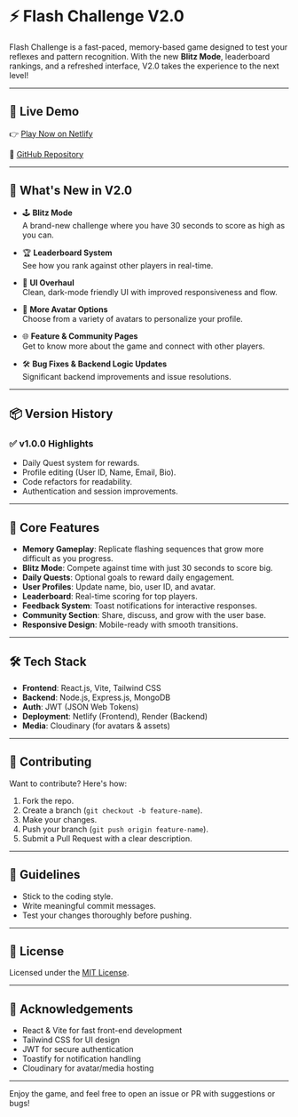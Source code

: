 # ⚡ Flash Challenge V2.0

Flash Challenge is a fast-paced, memory-based game designed to test your reflexes and pattern recognition. With the new **Blitz Mode**, leaderboard rankings, and a refreshed interface, V2.0 takes the experience to the next level!

---

## 🔗 Live Demo

👉 [Play Now on Netlify](https://flash-challenge.netlify.app/)

📂 [GitHub Repository](https://github.com/Manish-Nailwal/Flash-Challenge/)

---

## 🚀 What's New in V2.0

- 🕹️ **Blitz Mode**  
  A brand-new challenge where you have 30 seconds to score as high as you can.

- 🏆 **Leaderboard System**  
  See how you rank against other players in real-time.

- 🎨 **UI Overhaul**  
  Clean, dark-mode friendly UI with improved responsiveness and flow.

- 👤 **More Avatar Options**  
  Choose from a variety of avatars to personalize your profile.

- 🌐 **Feature & Community Pages**  
  Get to know more about the game and connect with other players.

- 🛠️ **Bug Fixes & Backend Logic Updates**  
  Significant backend improvements and issue resolutions.

---

## 📦 Version History

### ✅ v1.0.0 Highlights

- Daily Quest system for rewards.
- Profile editing (User ID, Name, Email, Bio).
- Code refactors for readability.
- Authentication and session improvements.

---

## 🧩 Core Features

- **Memory Gameplay**: Replicate flashing sequences that grow more difficult as you progress.
- **Blitz Mode**: Compete against time with just 30 seconds to score big.
- **Daily Quests**: Optional goals to reward daily engagement.
- **User Profiles**: Update name, bio, user ID, and avatar.
- **Leaderboard**: Real-time scoring for top players.
- **Feedback System**: Toast notifications for interactive responses.
- **Community Section**: Share, discuss, and grow with the user base.
- **Responsive Design**: Mobile-ready with smooth transitions.

---

## 🛠️ Tech Stack

- **Frontend**: React.js, Vite, Tailwind CSS
- **Backend**: Node.js, Express.js, MongoDB
- **Auth**: JWT (JSON Web Tokens)
- **Deployment**: Netlify (Frontend), Render (Backend)
- **Media**: Cloudinary (for avatars & assets)

---

## 🤝 Contributing

Want to contribute? Here's how:

1. Fork the repo.
2. Create a branch (`git checkout -b feature-name`).
3. Make your changes.
4. Push your branch (`git push origin feature-name`).
5. Submit a Pull Request with a clear description.

---

## 📌 Guidelines

- Stick to the coding style.
- Write meaningful commit messages.
- Test your changes thoroughly before pushing.

---

## 📜 License

Licensed under the [MIT License](./LICENSE).

---

## 🙌 Acknowledgements

- React & Vite for fast front-end development
- Tailwind CSS for UI design
- JWT for secure authentication
- Toastify for notification handling
- Cloudinary for avatar/media hosting

---

Enjoy the game, and feel free to open an issue or PR with suggestions or bugs!

